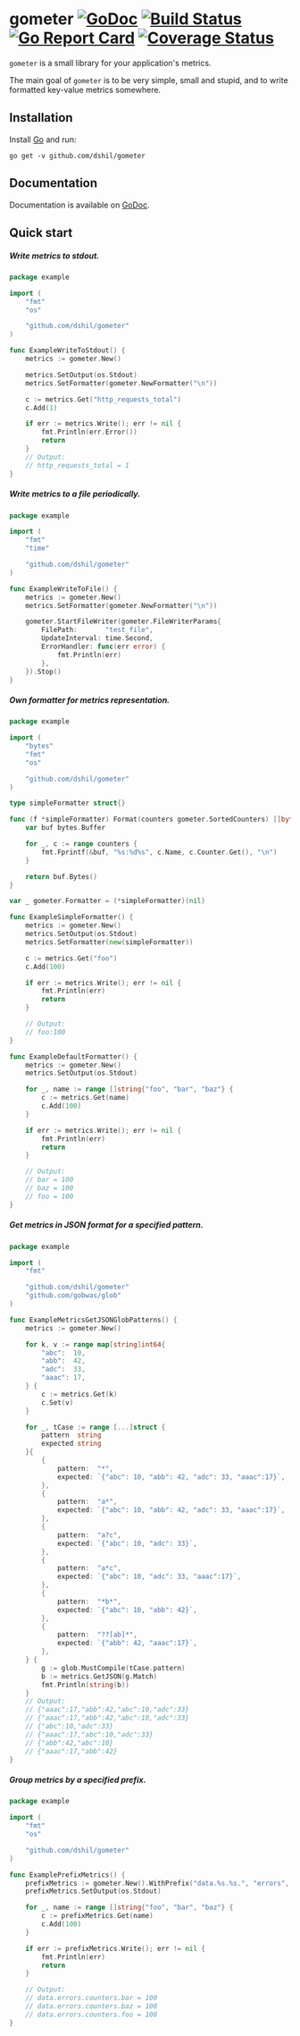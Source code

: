 # gometer [![GoDoc](https://godoc.org/github.com/dshil/gometer?status.svg)](https://godoc.org/github.com/dshil/gometer) [![Build Status](https://travis-ci.org/dshil/gometer.svg?branch=master)](https://travis-ci.org/dshil/gometer) [![Go Report Card](https://goreportcard.com/badge/github.com/dshil/gometer)](https://goreportcard.com/report/github.com/dshil/gometer) [![Coverage Status](https://coveralls.io/repos/github/dshil/gometer/badge.svg)](https://coveralls.io/github/dshil/gometer)
`gometer` is a small library for your application's metrics.

The main goal of `gometer` is to be very simple, small and stupid, and to write
formatted key-value metrics somewhere.

## Installation

Install [Go](https://golang.org/) and run:

    go get -v github.com/dshil/gometer


## Documentation

Documentation is available on [GoDoc](https://godoc.org/github.com/dshil/gometer).

## Quick start

##### Write metrics to stdout.

```go
package example

import (
	"fmt"
	"os"

	"github.com/dshil/gometer"
)

func ExampleWriteToStdout() {
	metrics := gometer.New()

	metrics.SetOutput(os.Stdout)
	metrics.SetFormatter(gometer.NewFormatter("\n"))

	c := metrics.Get("http_requests_total")
	c.Add(1)

	if err := metrics.Write(); err != nil {
		fmt.Println(err.Error())
		return
	}
	// Output:
	// http_requests_total = 1
}
```

##### Write metrics to a file periodically.

```go
package example

import (
	"fmt"
	"time"

	"github.com/dshil/gometer"
)

func ExampleWriteToFile() {
	metrics := gometer.New()
	metrics.SetFormatter(gometer.NewFormatter("\n"))

	gometer.StartFileWriter(gometer.FileWriterParams{
		FilePath:       "test_file",
		UpdateInterval: time.Second,
		ErrorHandler: func(err error) {
			fmt.Println(err)
		},
	}).Stop()
}
```

##### Own formatter for metrics representation.

```go
package example

import (
	"bytes"
	"fmt"
	"os"

	"github.com/dshil/gometer"
)

type simpleFormatter struct{}

func (f *simpleFormatter) Format(counters gometer.SortedCounters) []byte {
	var buf bytes.Buffer

	for _, c := range counters {
		fmt.Fprintf(&buf, "%s:%d%s", c.Name, c.Counter.Get(), "\n")
	}

	return buf.Bytes()
}

var _ gometer.Formatter = (*simpleFormatter)(nil)

func ExampleSimpleFormatter() {
	metrics := gometer.New()
	metrics.SetOutput(os.Stdout)
	metrics.SetFormatter(new(simpleFormatter))

	c := metrics.Get("foo")
	c.Add(100)

	if err := metrics.Write(); err != nil {
		fmt.Println(err)
		return
	}

	// Output:
	// foo:100
}

func ExampleDefaultFormatter() {
	metrics := gometer.New()
	metrics.SetOutput(os.Stdout)

	for _, name := range []string{"foo", "bar", "baz"} {
		c := metrics.Get(name)
		c.Add(100)
	}

	if err := metrics.Write(); err != nil {
		fmt.Println(err)
		return
	}

	// Output:
	// bar = 100
	// baz = 100
	// foo = 100
}
```

##### Get metrics in JSON format for a specified pattern.

```go
package example

import (
	"fmt"

	"github.com/dshil/gometer"
	"github.com/gobwas/glob"
)

func ExampleMetricsGetJSONGlobPatterns() {
	metrics := gometer.New()

	for k, v := range map[string]int64{
		"abc":  10,
		"abb":  42,
		"adc":  33,
		"aaac": 17,
	} {
		c := metrics.Get(k)
		c.Set(v)
	}

	for _, tCase := range [...]struct {
		pattern  string
		expected string
	}{
		{
			pattern:  "*",
			expected: `{"abc": 10, "abb": 42, "adc": 33, "aaac":17}`,
		},
		{
			pattern:  "a*",
			expected: `{"abc": 10, "abb": 42, "adc": 33, "aaac":17}`,
		},
		{
			pattern:  "a?c",
			expected: `{"abc": 10, "adc": 33}`,
		},
		{
			pattern:  "a*c",
			expected: `{"abc": 10, "adc": 33, "aaac":17}`,
		},
		{
			pattern:  "*b*",
			expected: `{"abc": 10, "abb": 42}`,
		},
		{
			pattern:  "??[ab]*",
			expected: `{"abb": 42, "aaac":17}`,
		},
	} {
		g := glob.MustCompile(tCase.pattern)
		b := metrics.GetJSON(g.Match)
		fmt.Println(string(b))
	}
	// Output:
	// {"aaac":17,"abb":42,"abc":10,"adc":33}
	// {"aaac":17,"abb":42,"abc":10,"adc":33}
	// {"abc":10,"adc":33}
	// {"aaac":17,"abc":10,"adc":33}
	// {"abb":42,"abc":10}
	// {"aaac":17,"abb":42}
}
```
##### Group metrics by a specified prefix.

```go
package example

import (
	"fmt"
	"os"

	"github.com/dshil/gometer"
)

func ExamplePrefixMetrics() {
	prefixMetrics := gometer.New().WithPrefix("data.%s.%s.", "errors", "counters")
	prefixMetrics.SetOutput(os.Stdout)

	for _, name := range []string{"foo", "bar", "baz"} {
		c := prefixMetrics.Get(name)
		c.Add(100)
	}

	if err := prefixMetrics.Write(); err != nil {
		fmt.Println(err)
		return
	}

	// Output:
	// data.errors.counters.bar = 100
	// data.errors.counters.baz = 100
	// data.errors.counters.foo = 100
}
```
